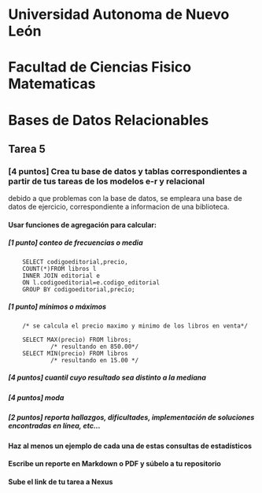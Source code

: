 # Universidad Autonoma de Nuevo León
# Facultad de Ciencias Fisico Matematicas
# Bases de Datos Relacionables
## Tarea 5

### [4 puntos] Crea tu base de datos y tablas correspondientes a partir de tus tareas de los modelos e-r y relacional

debido a que problemas con la base de datos, se empleara una base de datos de ejercicio, correspondiente a informacion de una biblioteca.

#### Usar funciones de agregación para calcular:

##### [1 punto] conteo de frecuencias o media

        SELECT codigoeditorial,precio,
        COUNT(*)FROM libros l 
        INNER JOIN editorial e 
        ON l.codigoeditorial=e.codigo_editorial
        GROUP BY codigoeditorial,precio;

##### [1 punto] mínimos o máximos

        /* se calcula el precio maximo y minimo de los libros en venta*/

        SELECT MAX(precio) FROM libros;
                /* resultando en 850.00*/
        SELECT MIN(precio) FROM libros
                /* resultando en 15.00 */

##### [4 puntos] cuantil cuyo resultado sea distinto a la mediana

##### [4 puntos] moda


##### [2 puntos] reporta hallazgos, dificultades, implementación de soluciones encontradas en línea, etc...

#### Haz al menos un ejemplo de cada una de estas consultas de estadísticos

#### Escribe un reporte en Markdown o PDF y súbelo a tu repositorio

#### Sube el link de tu tarea a Nexus